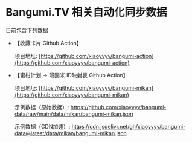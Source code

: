 # Bangumi.TV 相关自动化同步数据

目前包含下列数据

- 【收藏卡片 Github Action】
 
  项目地址: [https://github.com/xiaoyvyv/bangumi-action](https://github.com/xiaoyvyv/bangumi-action)
- 【蜜柑计划 -> 班固米 ID映射表 Github Action】

  项目地址: [https://github.com/xiaoyvyv/bangumi-mikan](https://github.com/xiaoyvyv/bangumi-mikan)
  
  示例数据（原始数据）: https://github.com/xiaoyvyv/bangumi-data/raw/main/data/mikan/bangumi-mikan.json
  
  示例数据（CDN加速）: https://cdn.jsdelivr.net/gh/xiaoyvyv/bangumi-data@latest/data/mikan/bangumi-mikan.json
